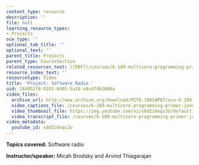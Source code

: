 ```yaml
---
content_type: resource
description: ''
file: null
learning_resource_types:
- Projects
ocw_type: ''
optional_tab_title: ''
optional_text: ''
parent_title: Projects
parent_type: CourseSection
related_resources_text: ([PDF](/courses/6-189-multicore-programming-primer-january-iap-2007/resources/softwareradio))
resource_index_text: ''
resourcetype: Video
title: 'Project: Software Radio '
uid: 184452f8-9191-8405-5a18-a9c47db2608a
video_files:
  archive_url: http://www.archive.org/download/MIT6.189IAP07/ocw-6.189-iap07-pro04_300k.mp4
  video_captions_file: /courses/6-189-multicore-programming-primer-january-iap-2007/4ae3accd19f557f7bc9ec162241d46dd_s8dZi6eqsJU.vtt
  video_thumbnail_file: https://img.youtube.com/vi/s8dZi6eqsJU/default.jpg
  video_transcript_file: /courses/6-189-multicore-programming-primer-january-iap-2007/2e7af4afebd5da148f43ac39a9d31c5d_s8dZi6eqsJU.pdf
video_metadata:
  youtube_id: s8dZi6eqsJU
---
```


**Topics covered:** Software radio

**Instructor/speaker:** Micah Brodsky and Arvind Thiagarajan